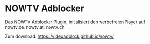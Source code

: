 NOWTV Adblocker
=======================

Das NOWTV Adblocker Plugin, initialisiert den werbefreien Player auf nowtv.de, nowtv.at, nowtv.ch

Zum download: https://videoadblock.github.io/nowtv/